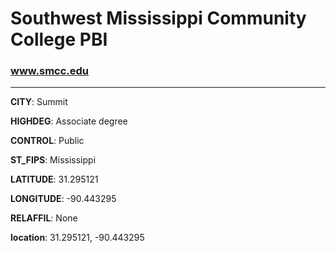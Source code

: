# Southwest Mississippi Community College PBI
### www.smcc.edu
---
**CITY**: Summit

**HIGHDEG**: Associate degree

**CONTROL**: Public

**ST_FIPS**: Mississippi

**LATITUDE**: 31.295121

**LONGITUDE**: -90.443295

**RELAFFIL**: None

**location**: 31.295121, -90.443295